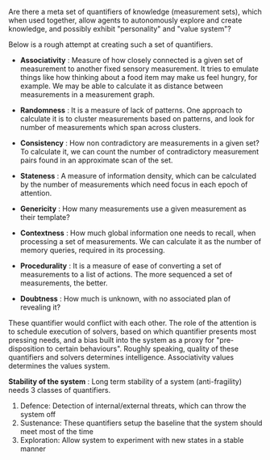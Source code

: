 Are there a meta set of quantifiers of knowledge (measurement sets), which when used together, allow agents to
autonomously explore and create knowledge, and possibly exhibit "personality" and "value system"?

Below is a rough attempt at creating such a set of quantifiers.

* **Associativity** :
Measure of how closely connected is a given set of measurement to another fixed sensory measurement. It tries to emulate
things like how thinking about a food item may make us feel hungry, for example. We may be able to calculate it as
distance between measurements in a measurement graph.

* **Randomness** :
It is a measure of lack of patterns. One approach to calculate it is to cluster measurements based on patterns, and look
for number of measurements which span across clusters.

* **Consistency** :
How non contradictory are measurements in a given set? To calculate it, we can count the number of contradictory
measurement pairs found in an approximate scan of the set.

* **Stateness** :
A measure of information density, which can be calculated by the number of measurements which need focus in each epoch
of attention.

* **Genericity** :
How many measurements use a given measurement as their template?

* **Contextness** :
How much global information one needs to recall, when processing a set of measurements. We can calculate it as the
number of memory queries, required in its processing.

* **Procedurality** :
It is a measure of ease of converting a set of measurements to a list of actions. The more sequenced a set of
  measurements, the better.

* **Doubtness** :
  How much is unknown, with no associated plan of revealing it?

These quantifier would conflict with each other. The role of the attention is to schedule execution of solvers, based on
which quantifier presents most pressing needs, and a bias built into the system as a proxy for "pre-disposition to
certain behaviours". Roughly speaking, quality of these quantifiers and solvers determines intelligence. Associativity
values determines the values system.

**Stability of the system** :
Long term stability of a system (anti-fragility) needs 3 classes of quantifiers.

1) Defence: Detection of internal/external threats, which can throw the system off
2) Sustenance: These quantifiers setup the baseline that the system should meet most of the time
3) Exploration: Allow system to experiment with new states in a stable manner
